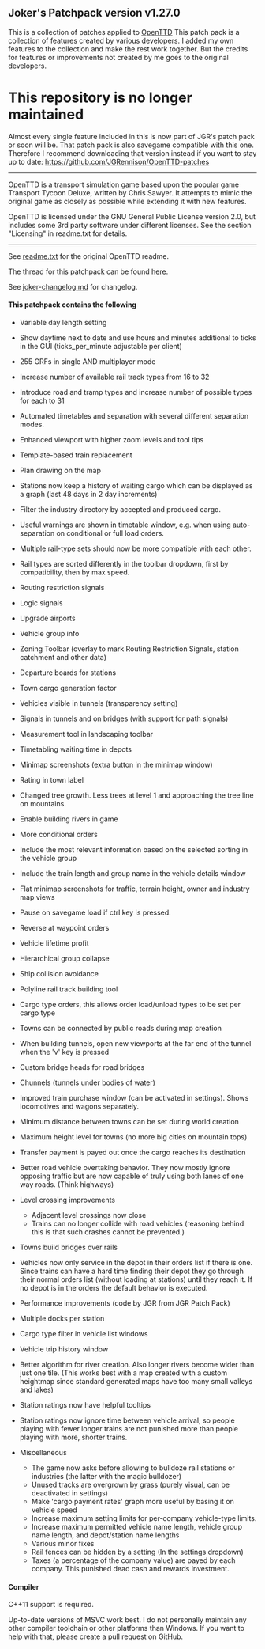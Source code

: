 ## Joker's Patchpack version v1.27.0

This is a collection of patches applied to [OpenTTD](http://www.openttd.org/)
This patch pack is a collection of features created by various developers.
I added my own features to the collection and make the rest work together. 
But the credits for features or improvements not created by me 
goes to the original developers.

# This repository is no longer maintained

Almost every single feature included in this is now part of JGR's patch pack
or soon will be. That patch pack is also savegame compatible with this one.
Therefore I recommend downloading that version instead if you want to
stay up to date: https://github.com/JGRennison/OpenTTD-patches

* * *

OpenTTD is a transport simulation game based upon the popular game Transport
Tycoon Deluxe, written by Chris Sawyer. It attempts to mimic the original
game as closely as possible while extending it with new features.

OpenTTD is licensed under the GNU General Public License version 2.0,
but includes some 3rd party software under different licenses. See the
section "Licensing" in readme.txt for details.

* * *

See [readme.txt](readme.txt) for the original OpenTTD readme.

The thread for this patchpack can be found [here](https://www.tt-forums.net/viewtopic.php?f=33&t=74365).

See [joker-changelog.md](joker-changelog.md) for changelog.


#### This patchpack contains the following


* Variable day length setting

* Show daytime next to date and use hours and minutes additional to ticks in the GUI (ticks_per_minute adjustable per client)

* 255 GRFs in single AND multiplayer mode

* Increase number of available rail track types from 16 to 32

* Introduce road and tramp types and increase number of possible types for each to 31

* Automated timetables and separation with several different separation modes.

* Enhanced viewport with higher zoom levels and tool tips

* Template-based train replacement

* Plan drawing on the map

* Stations now keep a history of waiting cargo which can be displayed as a graph (last 48 days in 2 day increments)

* Filter the industry directory by accepted and produced cargo.

* Useful warnings are shown in timetable window, e.g. when using auto-separation on conditional or full load orders.

* Multiple rail-type sets should now be more compatible with each other.

* Rail types are sorted differently in the toolbar dropdown, first by compatibility, then by max speed.

* Routing restriction signals

* Logic signals

* Upgrade airports

* Vehicle group info

* Zoning Toolbar (overlay to mark Routing Restriction Signals, station catchment and other data)

* Departure boards for stations

* Town cargo generation factor

* Vehicles visible in tunnels (transparency setting)

* Signals in tunnels and on bridges (with support for path signals)

* Measurement tool in landscaping toolbar

* Timetabling waiting time in depots

* Minimap screenshots (extra button in the minimap window)

* Rating in town label

* Changed tree growth. Less trees at level 1 and approaching the tree line on mountains.

* Enable building rivers in game

* More conditional orders

* Include the most relevant information based on the selected sorting in the vehicle group 

* Include the train length and group name in the vehicle details window

* Flat minimap screenshots for traffic, terrain height, owner and industry map views
 
* Pause on savegame load if ctrl key is pressed.

* Reverse at waypoint orders

* Vehicle lifetime profit

* Hierarchical group collapse

* Ship collision avoidance

* Polyline rail track building tool

* Cargo type orders, this allows order load/unload types to be set per cargo type

* Towns can be connected by public roads during map creation

* When building tunnels, open new viewports at the far end of the tunnel when the 'v' key is pressed

* Custom bridge heads for road bridges

* Chunnels (tunnels under bodies of water)

* Improved train purchase window (can be activated in settings). Shows locomotives and wagons separately.

* Minimum distance between towns can be set during world creation

* Maximum height level for towns (no more big cities on mountain tops)

* Transfer payment is payed out once the cargo reaches its destination

* Better road vehicle overtaking behavior. They now mostly ignore opposing traffic but are now capable of truly using both lanes of one way roads. (Think highways)

* Level crossing improvements
  * Adjacent level crossings now close
  * Trains can no longer collide with road vehicles (reasoning behind this is that such crashes cannot be prevented.)

* Towns build bridges over rails

* Vehicles now only service in the depot in their orders list if there is one. Since trains can have a hard time finding their depot they go through their normal orders list (without loading at stations) until they reach it. If no depot is in the orders the default behavior is executed.

* Performance improvements (code by JGR from JGR Patch Pack)

* Multiple docks per station

* Cargo type filter in vehicle list windows

* Vehicle trip history window

* Better algorithm for river creation. Also longer rivers become wider than just one tile. (This works best with a map created with a custom heightmap since standard generated maps have too many small valleys and lakes)

* Station ratings now have helpful tooltips

* Station ratings now ignore time between vehicle arrival, so people playing with fewer longer trains are not punished more than people playing with more, shorter trains.

* Miscellaneous  
  * The game now asks before allowing to bulldoze rail stations or industries (the latter with the magic bulldozer)
  * Unused tracks are overgrown by grass (purely visual, can be deactivated in settings)
  * Make 'cargo payment rates' graph more useful by basing it on vehicle speed
  * Increase maximum setting limits for per-company vehicle-type limits.
  * Increase maximum permitted vehicle name length, vehicle group name length, and depot/station name lengths
  * Various minor fixes
  * Rail fences can be hidden by a setting (In the settings dropdown)
  * Taxes (a percentage of the company value) are payed by each company. This punished dead cash and rewards investment.

#### Compiler 

C++11 support is required.

Up-to-date versions of MSVC work best. I do not personally maintain any other compiler toolchain or other platforms than Windows. If you want to help with that, please create a pull request on GitHub.
